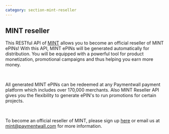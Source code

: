 ```yaml
---
category: section-mint-reseller
---
```


## MINT reseller

This RESTful API of [MINT](http://www.mintprepaid.com/) allows you to become an official reseller of MINT ePINs! With this API, MINT ePINs will be generated automatically for distribution. You will be equipped with a powerful tool for product monetization, promotional campaigns and thus helping you earn more money.

<br />

All generated MINT ePINs can be redeemed at any Paymentwall payment platform which includes over 170,000 merchants. Also MINT Reseller API gives you the flexibility to generate ePIN's to run promotions for certain projects.

<br />

To become an official reseller of MINT, please sign up [here](http://www.mintprepaid.com/sell) or email us at [mint@paymentwall.com](mailto:mint@paymentwall.com) for more information.
